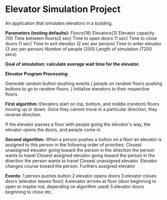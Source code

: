 # Elevator Simulation Project

An application that simulates elevators in a building.

<b>Parameters (testing defaults):</b>
Floors(18)
Elevators(3)
Elevator capacity (10)
Time between floors(2 sec)
Time to open doors (1 sec)
Time to close doors (1 sec)
Time to exit elevator (2 sec per person)
Time to enter elevator (3 sec per person)
Number of people (200)
Length of simulation (7200 secs)

<b>Goal of simulation: calculate average wait time for the elevator.</b>

<b>Elevator Program Processing:</b>

Generate random button-pushing events ( people on random floors pushing buttons to go to random floors. )
Initialize elevators to their respective floors. 

<b>First algorithm:</b>
Elevators start on top, bottom, and middle (random) floors moving up or down. Once they cannot move in a particular direction, they reverse direction.

If the elevator passes a floor with people going the elevator's way, the elevator opens the doors, and people come in.

<b>Second algorithm:</b>
When a person pushes a button on a floor an elevator is assigned to this person in the following order of priorities:
Closest unassigned elevator going toward the person in the direction the person wants to travel
Closest assigned elevator going toward the person in the direction the person wants to travel
Closest unassigned elevator. Elevator changes course toward the person.
Furthers assigned elevator

<b>Events:</b>
1.person pushes button
2.elevator opens doors
3.elevator closes doors (elevator leaves floor)
4.elevator arrives at floor (door beginning to open or maybe not, depending on algorithm used)
5.elevator doors beginning to close
etc.
